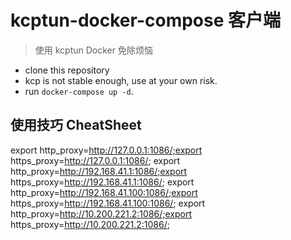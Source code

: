 # kcptun-docker-compose 客户端
> 使用 kcptun Docker 免除烦恼

- clone this repository
- kcp is not stable enough, use at your own risk.
- run `docker-compose up -d`.

## 使用技巧 CheatSheet

export http_proxy=http://127.0.0.1:1086/;export https_proxy=http://127.0.0.1:1086/;
export http_proxy=http://192.168.41.1:1086/;export https_proxy=http://192.168.41.1:1086/;
export http_proxy=http://192.168.41.100:1086/;export https_proxy=http://192.168.41.100:1086/;
export http_proxy=http://10.200.221.2:1086/;export https_proxy=http://10.200.221.2:1086/;